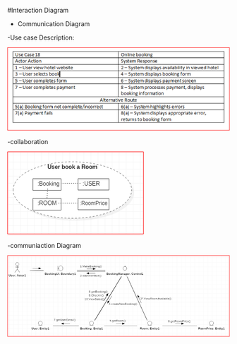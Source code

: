 #Interaction Diagram
- Communication Diagram

-Use case Description:

![](images/8-Interaction_Diagram/use.jpg)

-collaboration
 
![](images/8-Interaction_Diagram/collaboration.jpg)

-communiaction Diagram

![](images/8-Interaction_Diagram/com.jpg)